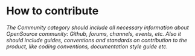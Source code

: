 # How to contribute

_The Community category should include all necessary information about OpenSource community: Github, forums, channels, events, etc. Also it should include guides, conventions and standards on contribution to the product, like coding conventions, documentation style guide etc._
